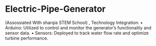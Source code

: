 # Electric-Pipe-Generator
(Assossiated  With sharqia STEM School)  ,  Technology Integration:  • Arduino: Utilized to control and  monitor the generator’s functionality  and sensor data.  • Sensors: Deployed to track water flow  rate and optimize turbine performance. 
